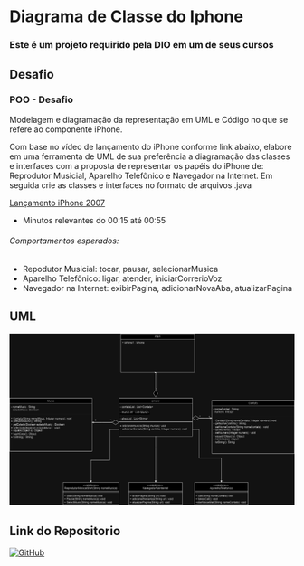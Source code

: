 # Diagrama de Classe do Iphone
###   Este é um projeto requirido pela DIO em um de seus cursos  
## Desafio 
### POO - Desafio
Modelagem e diagramação da representação em UML e Código no que se refere ao componente iPhone.

Com base no vídeo de lançamento do iPhone conforme link abaixo, elabore em uma ferramenta de UML de sua preferência a diagramação das classes e interfaces com a proposta de representar os papéis do iPhone de: Reprodutor Musicial,  Aparelho Telefônico e Navegador na Internet. Em seguida crie as classes e interfaces no formato de arquivos .java

[Lançamento iPhone 2007](https://www.youtube.com/watch?v=9ou608QQRq8)

- Minutos relevantes do 00:15 até 00:55

###### Comportamentos esperados:
* Repodutor Musicial: tocar, pausar, selecionarMusica
* Aparelho Telefônico: ligar, atender, iniciarCorrerioVoz
* Navegador na Internet: exibirPagina, adicionarNovaAba, atualizarPagina

## UML
![](./UMl%20Iphone.png)

## Link do Repositorio
[![GitHub](https://img.shields.io/badge/GitHub-000?style=for-the-badge&logo=Github)](https://github.com/CarlosEdSDev/-Diagrama-o-de-Classes-do-Iphone)
